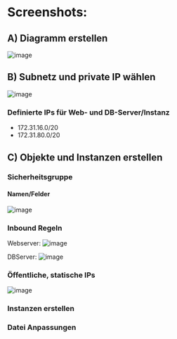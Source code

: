 # Screenshots: 

## A) Diagramm erstellen
![image](https://github.com/user-attachments/assets/7efacdcc-c0c1-430a-9a78-148b38d487a7)

## B) Subnetz und private IP wählen
![image](https://github.com/user-attachments/assets/e117d7a6-971f-4702-8631-50c93bd1a2d5)

### Definierte IPs für Web- und DB-Server/Instanz

<ul>
  <li>
    172.31.16.0/20
  </li>
  <li>
    172.31.80.0/20
  </li>
</ul>

## C) Objekte und Instanzen erstellen

### Sicherheitsgruppe
#### Namen/Felder
![image](https://github.com/user-attachments/assets/f7c2ae67-a6d3-4e57-a8e4-9b9e4306ce16)

### Inbound Regeln 
Webserver: 
![image](https://github.com/user-attachments/assets/907163f0-75e0-49e6-991f-30df0e86021f)

DBServer: 
![image](https://github.com/user-attachments/assets/808d99a7-0415-4fc5-8dd0-e4edbf3a77ec)


### Öffentliche, statische IPs
![image](https://github.com/user-attachments/assets/d883707b-a086-47a6-a438-902fc63470cd)

### Instanzen erstellen
### Datei Anpassungen




